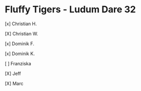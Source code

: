 # Fluffy Tigers - Ludum Dare 32

[x] Christian H.

[X] Christian W.

[x] Dominik F.

[x] Dominik K.

[ ] Franziska 

[X] Jeff

[X] Marc
